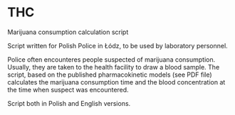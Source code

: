 # THC
Marijuana consumption calculation script

Script written for Polish Police in Łódz, to be used by laboratory personnel. 

Police often encounteres people suspected of marijuana consumption. Usually, they are taken to the health facility to draw a blood sample.
The script, based on the published pharmacokinetic models (see PDF file) calculates the marijuana consumption time and the blood concentration at the time when suspect was encountered.

Script both in Polish and English versions.
